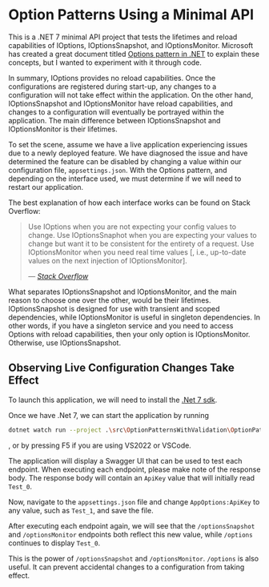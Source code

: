 # Option Patterns Using a Minimal API

This is a .NET 7 minimal API project that tests the lifetimes and reload capabilities of IOptions, IOptionsSnapshot, and IOptionsMonitor. Microsoft has created a great document titled [Options pattern in .NET](https://learn.microsoft.com/en-us/dotnet/core/extensions/options) to explain these concepts, but I wanted to experiment with it through code.

In summary, IOptions provides no reload capabilities. Once the configurations are registered during start-up, any changes to a configuration will not take effect within the application. On the other hand, IOptionsSnapshot and IOptionsMonitor have reload capabilities, and changes to a configuration will eventually be portrayed within the application. The main difference between IOptionsSnapshot and IOptionsMonitor is their lifetimes.

To set the scene, assume we have a live application experiencing issues due to a newly deployed feature. We have diagnosed the issue and have determined the feature can be disabled by changing a value within our configuration file, `appsettings.json`. With the Options pattern, and depending on the interface used, we must determine if we will need to restart our application. 

The best explanation of how each interface works can be found on Stack Overflow:
> Use IOptions<T> when you are not expecting your config values to change. Use IOptionsSnaphot<T> when you are expecting your values to change but want it to be consistent for the entirety of a request. Use IOptionsMonitor<T> when you need real time values [, i.e., up-to-date values on the next injection of IOptionsMonitor].
>
>  &mdash; <cite>[Stack Overflow](https://stackoverflow.com/a/61929399)</cite>

What separates IOptionsSnapshot and IOptionsMonitor, and the main reason to choose one over the other, would be their lifetimes. IOptionsSnapshot is designed for use with transient and scoped dependencies, while IOptionsMonitor is useful in singleton dependencies. In other words, if you have a singleton service and you need to access Options with reload capabilities, then your only option is IOptionsMonitor. Otherwise, use IOptionsSnapshot.

## Observing Live Configuration Changes Take Effect

To launch this application, we will need to install the [.Net 7 sdk](
https://dotnet.microsoft.com/en-us/download/dotnet/7.0).

Once we have .Net 7, we can start the application by running

```bash
dotnet watch run --project .\src\OptionPatternsWithValidation\OptionPatternsWithValidation.csproj
```

, or by pressing F5 if you are using VS2022 or VSCode.

The application will display a Swagger UI that can be used to test each endpoint. When executing each endpoint, please make note of the response body. The response body will contain an `ApiKey` value that will initially read `Test_0`.

Now, navigate to the `appsettings.json` file and change `AppOptions:ApiKey` to any value, such as `Test_1`, and save the file.

After executing each endpoint again, we will see that the `/optionsSnapshot` and `/optionsMonitor` endpoints both reflect this new value, while `/options` continues to display `Test_0`.

This is the power of `/optionsSnapshot` and `/optionsMonitor`. `/options` is also useful. It can prevent accidental changes to a configuration from taking effect.